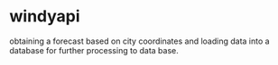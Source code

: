# windyapi 
obtaining a forecast based on city coordinates and loading data into a database for further processing to data base.